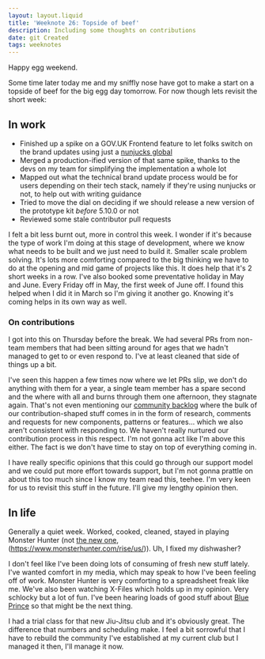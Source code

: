 ```yaml
---
layout: layout.liquid
title: 'Weeknote 26: Topside of beef'
description: Including some thoughts on contributions
date: git Created
tags: weeknotes
---
```


Happy egg weekend.

Some time later today me and my sniffly nose have got to make a start on a topside of beef for the big egg day tomorrow. For now though lets revisit the short week:

## In work

- Finished up a spike on a GOV.UK Frontend feature to let folks switch on the brand updates using just a [nunjucks global](https://mozilla.github.io/nunjucks/api.html#addglobal)
- Merged a production-ified version of that same spike, thanks to the devs on my team for simplifying the implementation a whole lot
- Mapped out what the technical brand update process would be for users depending on their tech stack, namely if they're using nunjucks or not, to help out with writing guidance
- Tried to move the dial on deciding if we should release a new version of the prototype kit _before_ 5.10.0 or not
- Reviewed some stale contributor pull requests

I felt a bit less burnt out, more in control this week. I wonder if it's because the type of work I'm doing at this stage of development, where we know what needs to be built and we just need to build it. Smaller scale problem solving. It's lots more comforting compared to the big thinking we have to do at the opening and mid game of projects like this. It does help that it's 2 short weeks in a row. I've also booked some preventative holiday in May and June. Every Friday off in May, the first week of June off. I found this helped when I did it in March so I'm giving it another go. Knowing it's coming helps in its own way as well.

### On contributions

I got into this on Thursday before the break. We had several PRs from non-team members that had been sitting around for ages that we hadn't managed to get to or even respond to. I've at least cleaned that side of things up a bit.

I've seen this happen a few times now where we let PRs slip, we don't do anything with them for a year, a single team member has a spare second and the where with all and burns through them one afternoon, they stagnate again. That's not even mentioning our [community backlog](https://github.com/alphagov/govuk-design-system-backlog) where the bulk of our contribution-shaped stuff comes in in the form of research, comments and requests for new components, patterns or features... which we also aren't consistent with responding to. We haven't really nurtured our contribution process in this respect. I'm not gonna act like I'm above this either. The fact is we don't have time to stay on top of everything coming in.

I have really specific opinions that this could go through our support model and we could put more effort towards support, but I'm not gonna prattle on about this too much since I know my team read this, teehee. I'm very keen for us to revisit this stuff in the future. I'll give my lengthy opinion then.

## In life

Generally a quiet week. Worked, cooked, cleaned, stayed in playing Monster Hunter (not [the new one](https://www.monsterhunter.com/wilds/en-us/), (https://www.monsterhunter.com/rise/us/)). Uh, I fixed my dishwasher?

I don't feel like I've been doing lots of consuming of fresh new stuff lately. I've wanted comfort in my media, which may speak to how I've been feeling off of work. Monster Hunter is very comforting to a spreadsheet freak like me. We've also been watching X-Files which holds up in my opinion. Very schlocky but a lot of fun. I've been hearing loads of good stuff about [Blue Prince](https://en.wikipedia.org/wiki/Blue_Prince_(video_game)) so that might be the next thing.

I had a trial class for that new Jiu-Jitsu club and it's obviously great. The difference that numbers and scheduling make. I feel a bit sorrowful that I have to rebuild the community I've established at my current club but I managed it then, I'll manage it now.
